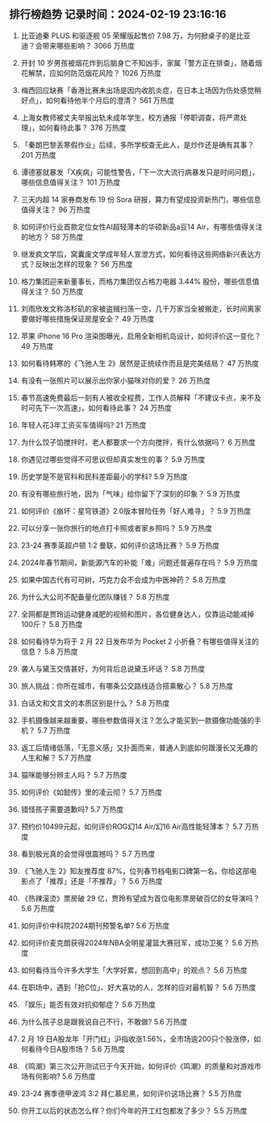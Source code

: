 
## 排行榜趋势 记录时间：2024-02-19 23:16:16
  
  1. 比亚迪秦 PLUS 和驱逐舰 05 荣耀版起售价 7.98 万，为何掀桌子的是比亚迪？会带来哪些影响？ 3066 万热度
    
  2. 开封 10 岁男孩被烟花炸到后脑身亡不知凶手，家属「警方正在排查」，随着烟花解禁，应如何防范烟花风险？ 1026 万热度
    
  3. 梅西回应缺赛「香港比赛未出场是因内收肌炎症，在日本上场因为伤处感觉稍好点」，如何看待他半个月后的澄清？ 561 万热度
    
  4. 上海女教师被丈夫举报出轨未成年学生，校方通报「停职调查，将严肃处理」，如何看待此事？ 378 万热度
    
  5. 「秦朗巴黎丢寒假作业」后续，多所学校查无此人，是炒作还是确有其事？ 201 万热度
    
  6. 谭德塞就暴发「X疾病」可能性警告，「下一次大流行病暴发只是时间问题」，哪些信息值得关注？ 101 万热度
    
  7. 三天内超 14 家券商发布 19 份 Sora 研报，算力有望成投资新热门，哪些信息值得关注？ 96 万热度
    
  8. 如何评价行业首款定位女性AI超轻薄本的华硕新品a豆14 Air，有哪些值得关注的地方？ 58 万热度
    
  9. 继发疯文学后，窝囊废文学成年轻人宣泄方式，如何看待这些网络新兴表达方式？反映出怎样的现象？ 56 万热度
    
  10. 格力集团迎来新董事长，而格力集团仅占格力电器 3.44% 股份，哪些信息值得关注？ 50 万热度
    
  11. 刘雨欣发文称洛杉矶的家被盗贼扫荡一空，几千万家当全被搬走，长时间离家要做好哪些措施保证房屋安全？ 49 万热度
    
  12. 苹果 iPhone 16 Pro 渲染图曝光，启用全新相机岛设计，如何评价这一变化？ 49 万热度
    
  13. 如何看待韩寒的《飞驰人生 2》居然是正统续作而且是完美结局？ 47 万热度
    
  14. 有没有一张照片可以展示出你家小猫咪对你的爱？ 26 万热度
    
  15. 春节高速免费最后一刻有人被收全程费，工作人员解释「不建议卡点，来不及时可先下一次高速」，如何看待此事？ 24 万热度
    
  16. 年轻人花3年工资买车值得吗? 21 万热度
    
  17. 为什么饺子馅搅拌时，老人都要求一个方向搅拌，有什么依据吗？ 6 万热度
    
  18. 你遇见过哪些觉得不可思议但却真实发生的事？ 5.9 万热度
    
  19. 历史学是不是官科和民科差距最小的学科? 5.9 万热度
    
  20. 有没有哪些旅行地，因为「气味」给你留下了深刻的印象？ 5.9 万热度
    
  21. 如何评价《崩坏：星穹铁道》2.0版本冒险任务「好人难寻」？ 5.9 万热度
    
  22. 可以分享一张你旅行的地点打卡照或者家乡照吗？ 5.9 万热度
    
  23. 23-24 赛季英超卢顿 1:2 曼联，如何评价这场比赛？ 5.9 万热度
    
  24. 2024年春节期间，新能源汽车的补能「难」问题还普遍存在吗？ 5.9 万热度
    
  25. 如果中国古代有可可树，巧克力会不会成为中医神药？ 5.8 万热度
    
  26. 为什么大公司不配备量化团队赚钱？ 5.8 万热度
    
  27. 全网都是贾玲运动健身减肥的视频和图片，各位健身达人，仅靠运动能减掉100斤？ 5.8 万热度
    
  28. 如何看待华为将于 2 月 22 日发布华为 Pocket 2 小折叠？有哪些值得关注的信息？ 5.8 万热度
    
  29. 袭人与黛玉交情甚好，为何背后总说黛玉坏话？ 5.8 万热度
    
  30. 旅人挑战：你所在城市，有哪条公交路线适合搭乘散心？ 5.8 万热度
    
  31. 白话文和文言文的本质区别是什么？ 5.8 万热度
    
  32. 手机摄像越来越重要，哪些参数值得关注？怎么才能买到一款摄像功能强的手机？ 5.7 万热度
    
  33. 返工后情绪低落，「无意义感」又扑面而来，普通人到底如何跟漫长又无趣的人生和解？ 5.7 万热度
    
  34. 猫咪能够分辨主人吗？ 5.7 万热度
    
  35. 如何评价《如懿传》里的凌云彻？ 5.7 万热度
    
  36. 错怪孩子需要道歉吗? 5.7 万热度
    
  37. 预约价10499元起，如何评价ROG幻14 Air/幻16 Air高性能轻薄本？ 5.7 万热度
    
  38. 看到极光真的会觉得很震撼吗？ 5.7 万热度
    
  39. 《飞驰人生 2》知友推荐度 87%，位列春节档电影口碑第一名，你给这部电影点了「推荐」还是「不推荐」？ 5.6 万热度
    
  40. 《热辣滚烫》票房破 29 亿，贾玲有望成为首位电影票房破百亿的女导演吗？ 5.6 万热度
    
  41. 如何评价中科院2024期刊预警名单? 5.6 万热度
    
  42. 如何评价麦克朗获得2024年NBA全明星灌篮大赛冠军，成功卫冕？ 5.6 万热度
    
  43. 如何看待当今许多大学生「大学好累，想回到高中」的观点？ 5.6 万热度
    
  44. 在职场中，遇到「抢C位」、好大喜功的人，怎样的应对最机智？ 5.6 万热度
    
  45. 「娱乐」能否有效对抗抑郁症？ 5.6 万热度
    
  46. 为什么孩子总是跟我说自己不行，不敢做? 5.6 万热度
    
  47. 2 月 19 日A股龙年「开门红」沪指收涨1.56%，全市场逾200只个股涨停，如何看待今日A股市场？ 5.6 万热度
    
  48. 《鸣潮》第三次公开测试已于今天开始，如何评价《鸣潮》的质量和对游戏市场有何影响? 5.6 万热度
    
  49. 23-24 赛季德甲波鸿 3:2 拜仁慕尼黑，如何评价这场比赛？ 5.5 万热度
    
  50. 你开工以后的状态怎么样？你们今年的开工红包都发了多少？ 5.5 万热度
    